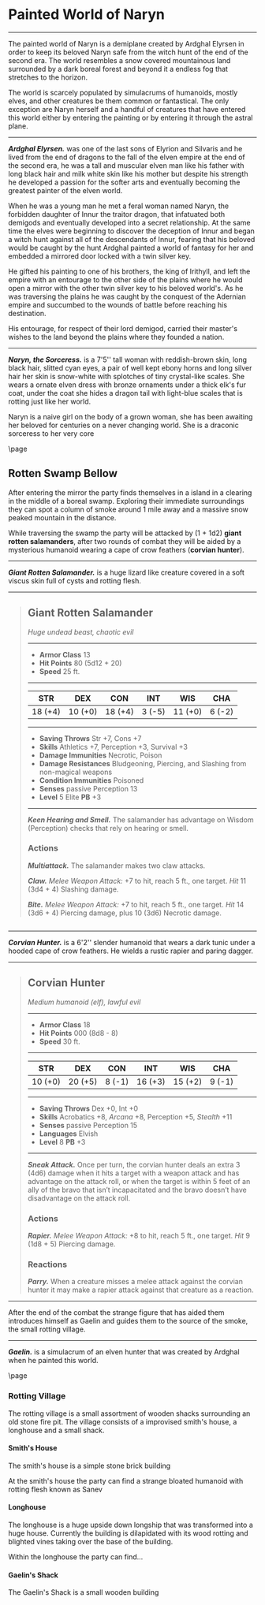 # Painted World of Naryn
___
The painted world of Naryn is a demiplane created by Ardghal Elyrsen in order to keep its beloved Naryn safe from the witch hunt of the end of the second era. The world resembles a snow covered mountainous land surrounded by a dark boreal forest and beyond it a endless fog that stretches to the horizon.

The world is scarcely populated by simulacrums of humanoids, mostly elves, and other creatures be them common or fantastical. The only exception are Naryn herself and a handful of creatures that have entered this world either by entering the painting or by entering it through the astral plane.

___
***Ardghal Elyrsen.*** was one of the last sons of Elyrion and Silvaris and he lived from the end of dragons to the fall of the elven empire at the end of the second era, he was a tall and muscular elven man like his father with long black hair and milk white skin like his mother but despite his strength he developed a passion for the softer arts and eventually becoming the greatest painter of the elven world.

When he was a young man he met a feral woman named Naryn, the forbidden daughter of Innur the traitor dragon, that infatuated both demigods and eventually developed into a secret relationship. At the same time the elves were beginning to discover the deception of Innur and began a witch hunt against all of the descendants of Innur, fearing that his beloved would be caught by the hunt Ardghal painted a world of fantasy for her and embedded a mirrored door locked with a twin silver key.

He gifted his painting to one of his brothers, the king of Irithyll, and left the empire with an entourage to the other side of the plains where he would open a mirror with the other twin silver key to his beloved world's. As he was traversing the plains he was caught by the conquest of the Adernian empire and succumbed to the wounds of battle before reaching his destination.

His entourage, for respect of their lord demigod, carried their master's wishes to the land beyond the plains where they founded a nation.

___
***Naryn, the Sorceress.***
is a 7'5'' tall woman with reddish-brown skin, long black hair, slitted cyan eyes,  a pair of well kept ebony horns and long silver hair her skin is snow-white with splotches of tiny crystal-like scales. She wears a ornate elven dress with bronze ornaments under a thick elk's fur coat, under the coat she hides a dragon tail with light-blue scales that is rotting just like her world.

Naryn is a naive girl on the body of a grown woman, she has been awaiting her beloved for centuries on a never changing world. She is a draconic sorceress to her very core

\page

## Rotten Swamp Bellow
After entering the mirror the party finds themselves in a island in a clearing in the middle of a boreal swamp. Exploring their immediate surroundings they can spot a column of smoke around 1 mile away and a massive snow peaked mountain in the distance.

While traversing the swamp the party will be attacked by (1 + 1d2) **giant rotten salamanders**, after two rounds of combat they will be aided by a mysterious humanoid wearing a cape of crow feathers (**corvian hunter**).

___
***Giant Rotten Salamander.*** is a huge lizard like creature covered in a soft viscus skin full of cysts and rotting flesh.
___
> ## Giant Rotten Salamander
>*Huge undead beast, chaotic evil*
> ___
> - **Armor Class** 13
> - **Hit Points** 80 (5d12 + 20)
> - **Speed** 25 ft.
>___
>|   STR   |   DEX   |   CON   |   INT   |   WIS   |   CHA   |
>|:-------:|:-------:|:-------:|:-------:|:-------:|:-------:|
>| 18 (+4) | 10 (+0) | 18 (+4) |  3 (-5) | 11 (+0) |  6 (-2) |
>___
> - **Saving Throws** Str +7, Cons +7
> - **Skills** Athletics +7, Perception +3, Survival +3
> - **Damage Immunities** Necrotic, Poison
> - **Damage Resistances** Bludgeoning, Piercing, and Slashing from non-magical weapons
> - **Condition Immunities** Poisoned
> - **Senses** passive Perception 13
> - **Level** 5 Elite **PB** +3
> ___
> ***Keen Hearing and Smell.*** The salamander has advantage on Wisdom (Perception) checks that rely on hearing or smell.
>
> ### Actions
> ***Multiattack.*** The salamander makes two claw attacks.
>
> ***Claw.*** *Melee Weapon Attack:* +7 to hit, reach 5 ft., one target. *Hit* 11 (3d4 + 4) Slashing damage. 
>
> ***Bite.*** *Melee Weapon Attack:* +7 to hit, reach 5 ft., one target. *Hit* 14 (3d6 + 4) Piercing damage, plus 10 (3d6) Necrotic damage. 
>

```
```

___
***Corvian Hunter.*** is a 6'2'' slender humanoid that wears a dark tunic under a hooded cape of crow feathers. He wields a rustic rapier and paring dagger.

___
> ## Corvian Hunter
>*Medium humanoid (elf), lawful evil*
> ___
> - **Armor Class** 18
> - **Hit Points** 000 (8d8 - 8)
> - **Speed** 30 ft.
>___
>|   STR   |   DEX   |   CON   |   INT   |   WIS   |   CHA   |
>|:-------:|:-------:|:-------:|:-------:|:-------:|:-------:|
>| 10 (+0) | 20 (+5) |  8 (-1) | 16 (+3) | 15 (+2) |  9 (-1) |
>___
> - **Saving Throws** Dex +0, Int +0
> - **Skills** Acrobatics +8, *Arcana* +8, Perception +5, *Stealth* +11
> - **Senses** passive Perception 15
> - **Languages** Elvish
> - **Level** 8 **PB** +3
> ___
> ***Sneak Attack.*** Once per turn, the corvian hunter deals an extra 3 (4d6) damage when it hits a target with a weapon attack and has advantage on the attack roll, or when the target is within 5 feet of an ally of the bravo that isn’t incapacitated and the bravo doesn’t have disadvantage on the attack roll.
>
> ### Actions
> ***Rapier.*** *Melee Weapon Attack:* +8 to hit, reach 5 ft., one target. *Hit* 9 (1d8 + 5) Piercing damage. 
>
> ### Reactions
> ***Parry.*** When a creature misses a melee attack against the corvian hunter it may make a rapier attack against that creature as a reaction. 
>

___
After the end of the combat the strange figure that has aided them introduces himself as Gaelin and guides them to the source of the smoke, the small rotting village.
___
***Gaelin.*** is a simulacrum of an elven hunter that was created by Ardghal when he painted this world. 


\page


### Rotting Village
The rotting village is a small assortment of wooden shacks surrounding an old stone fire pit. The village consists of a improvised smith's house, a longhouse and a small shack.

#### Smith's House
The smith's house is a simple stone brick building 

At the smith's house the party can find a strange bloated humanoid with rotting flesh known as Sanev

#### Longhouse
The longhouse is a huge upside down longship that was transformed into a huge house. Currently the building is dilapidated with its wood rotting and blighted vines taking over the base of the building.

Within the longhouse the party can find...

#### Gaelin's Shack
The Gaelin's Shack is a small wooden building 


